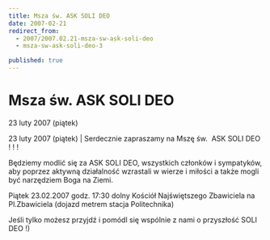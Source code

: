 ```yaml
---
title: Msza św. ASK SOLI DEO
date: 2007-02-21
redirect_from: 
  - 2007/2007.02.21-msza-sw-ask-soli-deo
  - msza-sw-ask-soli-deo-3

published: true
---
```




# Msza św. ASK SOLI DEO

<time>23 luty 2007 (piątek)</time>

23 luty 2007 (piątek) | Serdecznie zapraszamy na Mszę św. &nbsp;ASK SOLI DEO ! ! !

Będziemy modlić się za ASK SOLI DEO, wszystkich członków i sympatyków, aby poprzez aktywną działalność wzrastali w wierze i miłości a także mogli być narzędziem Boga na Ziemi.

Piątek 23.02.2007 godz. 17:30
dolny Kościół Najświętszego Zbawiciela
na Pl.Zbawiciela
(dojazd metrem stacja Politechnika)

Jeśli tylko możesz przyjdź i pomódl się wspólnie z nami o przyszłość SOLI DEO !) 

<!--{{json:{"created_date":"2007-02-21 21:57:35","publish_down":"0000-00-00 00:00:00","id":"455"}}}-->